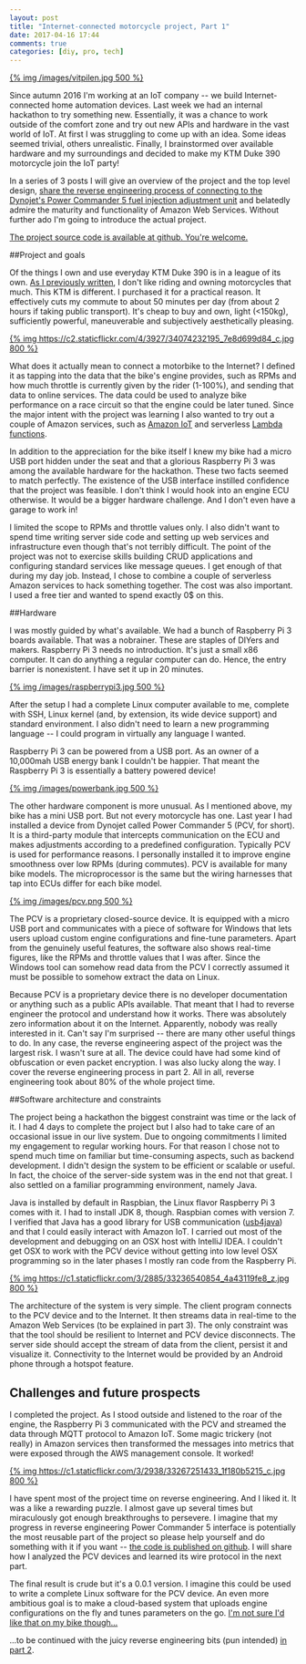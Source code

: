 ```yaml
---
layout: post
title: "Internet-connected motorcycle project, Part 1"
date: 2017-04-16 17:44
comments: true
categories: [diy, pro, tech]
---
```


[{% img /images/vitpilen.jpg 500 %}](/images/vitpilen.jpg)

Since autumn 2016 I'm working at an IoT company -- we build Internet-connected home automation devices. Last week we had an internal hackathon to try something new. Essentially, it was a chance to work outside of the comfort zone and try out new APIs and hardware in the vast world of IoT. At first I was struggling to come up with an idea. Some ideas seemed trivial, others unrealistic. Finally, I brainstormed over available hardware and my surroundings and decided to make my KTM Duke 390 motorcycle join the IoT party!

In a series of 3 posts I will give an overview of the project and the top level design, [share the reverse engineering process of connecting to the Dynojet's Power Commander 5 fuel injection adjustment unit](/blog/2017/04/17/internet-connected-motorcycle-project-part-2/) and belatedly admire the maturity and functionality of Amazon Web Services. Without further ado I'm going to introduce the actual project.

[The project source code is available at github. You're welcome.](https://github.com/pisarenko-net/pcv-streamer)

##Project and goals

Of the things I own and use everyday KTM Duke 390 is in a league of its own. [As I previously written](/blog/2016/07/23/farewell-bmw-f800gs-adventure/), I don't like riding and owning motorcycles that much. This KTM is different. I purchased it for a practical reason. It effectively cuts my commute to about 50 minutes per day (from about 2 hours if taking public transport). It's cheap to buy and own, light (<150kg), sufficiently powerful, maneuverable and subjectively aesthetically pleasing.

[{% img https://c2.staticflickr.com/4/3927/34074232195_7e8d699d84_c.jpg 800 %}](https://www.flickr.com/photos/tentaclephotos/34074232195)

What does it actually mean to connect a motorbike to the Internet? I defined it as tapping into the data that the bike's engine provides, such as RPMs and how much throttle is currently given by the rider (1-100%), and sending that data to online services. The data could be used to analyze bike performance on a race circuit so that the engine could be later tuned. Since the major intent with the project was learning I also wanted to try out a couple of Amazon services, such as [Amazon IoT](https://aws.amazon.com/iot-platform/how-it-works/) and serverless [Lambda functions](https://aws.amazon.com/lambda/).

In addition to the appreciation for the bike itself I knew my bike had a micro USB port hidden under the seat and that a glorious Raspberry Pi 3 was among the available hardware for the hackathon. These two facts seemed to match perfectly. The existence of the USB interface instilled confidence that the project was feasible. I don't think I would hook into an engine ECU otherwise. It would be a bigger hardware challenge. And I don't even have a garage to work in!

I limited the scope to RPMs and throttle values only. I also didn't want to spend time writing server side code and setting up web services and infrastructure even though that's not terribly difficult. The point of the project was not to exercise skills building CRUD applications and configuring standard services like message queues. I get enough of that during my day job. Instead, I chose to combine a couple of serverless Amazon services to hack something together. The cost was also important. I used a free tier and wanted to spend exactly 0$ on this.

##Hardware

I was mostly guided by what's available. We had a bunch of Raspberry Pi 3 boards available. That was a nobrainer. These are staples of DIYers and makers. Raspberry Pi 3 needs no introduction. It's just a small x86 computer. It can do anything a regular computer can do. Hence, the entry barrier is nonexistent. I have set it up in 20 minutes.

[{% img /images/raspberrypi3.jpg 500 %}](/images/raspberrypi3.jpg)

After the setup I had a complete Linux computer available to me, complete with SSH, Linux kernel (and, by extension, its wide device support) and standard environment. I also didn't need to learn a new programming language -- I could program in virtually any language I wanted.

Raspberry Pi 3 can be powered from a USB port. As an owner of a 10,000mah USB energy bank I couldn't be happier. That meant the Raspberry Pi 3 is essentially a battery powered device!

[{% img /images/powerbank.jpg 500 %}](/images/powerbank.jpg)

The other hardware component is more unusual. As I mentioned above, my bike has a mini USB port. But not every motorcycle has one. Last year I had installed a device from Dynojet called Power Commander 5 (PCV, for short). It is a third-party module that intercepts communication on the ECU and makes adjustments according to a predefined configuration. Typically PCV is used for performance reasons. I personally installed it to improve engine smoothness over low RPMs (during commutes). PCV is available for many bike models. The microprocessor is the same but the wiring harnesses that tap into ECUs differ for each bike model.

[{% img /images/pcv.png 500 %}](/images/pcv.png)

The PCV is a proprietary closed-source device. It is equipped with a micro USB port and communicates with a piece of software for Windows that lets users upload custom engine configurations and fine-tune parameters. Apart from the genuinely useful features, the software also shows real-time figures, like the RPMs and throttle values that I was after. Since the Windows tool can somehow read data from the PCV I correctly assumed it must be possible to somehow extract the data on Linux.

Because PCV is a proprietary device there is no developer documentation or anything such as a public APIs available. That meant that I had to reverse engineer the protocol and understand how it works. There was absolutely zero information about it on the Internet. Apparently, nobody was really interested in it. Can't say I'm surprised -- there are many other useful things to do. In any case, the reverse engineering aspect of the project was the largest risk. I wasn't sure at all. The device could have had some kind of obfuscation or even packet encryption. I was also lucky along the way. I cover the reverse engineering process in part 2. All in all, reverse engineering took about 80% of the whole project time.

##Software architecture and constraints

The project being a hackathon the biggest constraint was time or the lack of it. I had 4 days to complete the project but I also had to take care of an occasional issue in our live system. Due to ongoing commitments I limited my engagement to regular working hours. For that reason I chose not to spend much time on familiar but time-consuming aspects, such as backend development. I didn't design the system to be efficient or scalable or useful. In fact, the choice of the server-side system was in the end not that great. I also settled on a familiar programming environment, namely Java.

Java is installed by default in Raspbian, the Linux flavor Raspberry Pi 3 comes with it. I had to install JDK 8, though. Raspbian comes with version 7. I verified that Java has a good library for USB communication ([usb4java](http://usb4java.org/quickstart/javax-usb.html)) and that I could easily interact with Amazon IoT. I carried out most of the development and debugging on an OSX host with IntelliJ IDEA. I couldn't get OSX to work with the PCV device without getting into low level OSX programming so in the later phases I mostly ran code from the Raspberry Pi.

[{% img https://c1.staticflickr.com/3/2885/33236540854_4a43119fe8_z.jpg 800 %}](https://www.flickr.com/photos/tentaclephotos/33236540854)

The architecture of the system is very simple. The client program connects to the PCV device and to the Internet. It then streams data in real-time to the Amazon Web Services (to be explained in part 3). The only constraint was that the tool should be resilient to Internet and PCV device disconnects. The server side should accept the stream of data from the client, persist it and visualize it. Connectivity to the Internet would be provided by an Android phone through a hotspot feature.

## Challenges and future prospects

I completed the project. As I stood outside and listened to the roar of the engine, the Raspberry Pi 3 communicated with the PCV and streamed the data through MQTT protocol to Amazon IoT. Some magic trickery (not really) in Amazon services then transformed the messages into metrics that were exposed through the AWS management console. It worked!

[{% img https://c1.staticflickr.com/3/2938/33267251433_1f180b5215_c.jpg 800 %}](https://www.flickr.com/photos/tentaclephotos/33267251433)

I have spent most of the project time on reverse engineering. And I liked it. It was a like a rewarding puzzle. I almost gave up several times but miraculously got enough breakthroughs to persevere. I imagine that my progress in reverse engineering Power Commander 5 interface is potentially the most reusable part of the project so please help yourself and do something with it if you want -- [the code is published on github](https://github.com/pisarenko-net/pcv-streamer). I will share how I analyzed the PCV devices and learned its wire protocol in the next part.

The final result is crude but it's a 0.0.1 version. I imagine this could be used to write a complete Linux software for the PCV device. An even more ambitious goal is to make a cloud-based system that uploads engine configurations on the fly and tunes parameters on the go. [I'm not sure I'd like that on my bike though...](https://www.wired.com/2015/07/hackers-remotely-kill-jeep-highway/)

...to be continued with the juicy reverse engineering bits (pun intended) [in part 2](/blog/2017/04/17/internet-connected-motorcycle-project-part-2/).